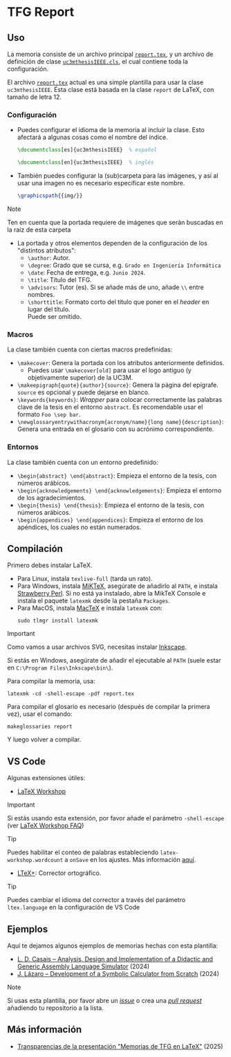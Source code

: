 # TFG Report

## Uso
La memoria consiste de un archivo principal [`report.tex`](report.tex), y un archivo de definición de clase [`uc3mthesisIEEE.cls`](uc3mthesisIEEE.cls), el cual contiene toda la configuración.

El archivo [`report.tex`](report.tex) actual es una simple plantilla para usar la clase `uc3mthesisIEEE`. Ésta clase está basada en la clase `report` de LaTeX, con tamaño de letra 12.


### Configuración
- Puedes configurar el idioma de la memoria al incluir la clase. Esto afectará a algunas cosas como el nombre del índice.
    ```latex
    \documentclass[es]{uc3mthesisIEEE}  % español
    ```
    ```latex
    \documentclass[en]{uc3mthesisIEEE}  % inglés
    ```
- También puedes configurar la (sub)carpeta para las imágenes, y así al usar una imagen no es necesario especificar este nombre.
    ```latex
    \graphicspath{{img/}}
    ```
> [!NOTE]
> Ten en cuenta que la portada requiere de imágenes que serán buscadas en la raíz de esta carpeta

- La portada y otros elementos dependen de la configuración de los "distintos atributos":
    - `\author`: Autor.
    - `\degree`: Grado que se cursa, e.g. `Grado en Ingeniería Informática`
    - `\date`: Fecha de entrega, e.g. `Junio 2024`.
    - `\title`: Título del TFG.
    - `\advisors`: Tutor (es). Si se añade más de uno, añade `\\` entre nombres.  
    - `\shorttitle`: Formato corto del título que poner en el _header_ en lugar del título.  
    Puede ser omitido.



<!--
### Estilos de página
La clase cuenta con dos estilos de página definidos:
- `fancy`: En páginas impares, capítulo y página en el encabezado, en las impares, título del trabajo (o `\shorttitle` si está definido). El número de página varía de lugar dependiendo de si es página par o impar.
- `noheader`: Sin encabezado y con el número de página centrado abajo. Usado en cualquier lugar fuera de la parte de la tesis, y en la primera página de cada capítulo.
-->



### Macros
La clase también cuenta con ciertas macros predefinidas:
- `\makecover`: Genera la portada con los atributos anteriormente definidos.
    - Puedes usar `\makecover[old]` para usar el logo antiguo (y objetivamente superior) de la UC3M.
- `\makeepigraph{quote}{author}{source}`: Genera la página del epígrafe. `source` es opcional y puede dejarse en blanco.
- `\keywords{keywords}`: _Wrapper_ para colocar correctamente las palabras clave de la tesis en el entorno `abstract`. Es recomendable usar el formato `Foo \sep bar`.
- `\newglossaryentrywithacronym{acronym/name}{long name}{description}`: Genera una entrada en el glosario con su acrónimo correspondiente.


### Entornos
La clase también cuenta con un entorno predefinido:
- `\begin{abstract} \end{abstract}`: Empieza el entorno de la tesis, con números arábicos.
- `\begin{acknowledgements} \end{acknowledgements}`: Empieza el entorno de los agradecimientos.
- `\begin{thesis} \end{thesis}`: Empieza el entorno de la tesis, con números arábicos.
- `\begin{appendices} \end{appendices}`: Empieza el entorno de los apéndices, los cuales no están numerados.




## Compilación
Primero debes instalar LaTeX.

- Para Linux, instala `texlive-full` (tarda un rato).
- Para Windows, instala [MiKTeX](https://miktex.org/download#win), asegúrate de añadirlo al `PATH`, e instala [Strawberry Perl](https://strawberryperl.com/). Si no está ya instalado, abre la MikTeX Console e instala el paquete `latexmk` desde la pestaña `Packages`.
- Para MacOS, instala [MacTeX](https://www.tug.org/mactex/mactex-download.html) e instala `latexmk` con:
    ```
    sudo tlmgr install latexmk
    ```

> [!IMPORTANT]
> Como vamos a usar archivos SVG, necesitas instalar [Inkscape](https://inkscape.org/).
> 
> Si estás en Windows, asegúrate de añadir el ejecutable al `PATH` (suele estar en `C:\Program Files\Inkscape\bin\`).


Para compilar la memoria, usa:
```
latexmk -cd -shell-escape -pdf report.tex
```

Para compilar el glosario es necesario (después de compilar la primera vez), usar el comando:
```
makeglossaries report
```

Y luego volver a compilar.



## VS Code
Algunas extensiones útiles:
- [LaTeX Workshop](https://marketplace.visualstudio.com/items?itemName=James-Yu.latex-workshop)
> [!IMPORTANT]
> Si estás usando esta extensión, por favor añade el parámetro `-shell-escape` (ver [LaTeX Workshop FAQ](https://github.com/James-Yu/LaTeX-Workshop/wiki/FAQ#how-to-pass--shell-escape-to-latexmk))

> [!TIP]
> Puedes habilitar el conteo de palabras estableciendo `latex-workshop.wordcount` a `onSave` en los ajustes. Más información [aquí](https://github.com/James-Yu/LaTeX-Workshop/wiki/ExtraFeatures#counting-words).

- [LTeX+](https://marketplace.visualstudio.com/items?itemName=ltex-plus.vscode-ltex-plus): Corrector ortográfico.
> [!TIP]
> Puedes cambiar el idioma del corrector a través del parámetro `ltex.language` en la configuración de VS Code


## Ejemplos
Aquí te dejamos algunos ejemplos de memorias hechas con esta plantilla:
- [L. D. Casais – Analysis, Design and Implementation of a Didactic and Generic Assembly Language Simulator](https://github.com/ldcas-uc3m/TFG/tree/main/report) (2024)
- [J. Lázaro – Development of a Symbolic Calculator from Scratch](https://github.com/JorgeyGari/sym_tfg/tree/main/report) (2024)

> [!NOTE]
> Si usas esta plantilla, por favor abre un [_issue_](https://github.com/ldcas-uc3m/thesis-template/issues) o crea una [_pull request_](https://github.com/ldcas-uc3m/thesis-template/pulls) añadiendo tu repositorio a la lista.


## Más información
- [Transparencias de la presentación "Memorias de TFG en LaTeX"](https://github.com/rajayonin/latex-thesis) (2025)
